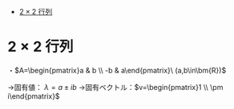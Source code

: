 
- [$2×2$ 行列](#22-行列)


# $2×2$ 行列

・$A=\begin{pmatrix}a & b \\ -b & a\end{pmatrix}\ (a,b\in\bm{R})$

→固有値： $\lambda=a\pm ib$
→固有ベクトル：$v=\begin{pmatrix}1 \\ \pm i\end{pmatrix}$